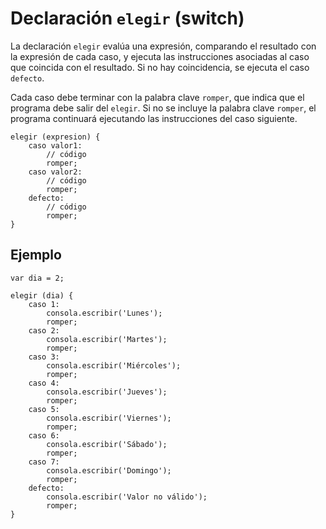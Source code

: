 # Declaración `elegir` (switch)

La declaración `elegir` evalúa una expresión, comparando el resultado con la expresión de cada caso, y ejecuta las instrucciones asociadas al caso que coincida con el resultado. Si no hay coincidencia, se ejecuta el caso `defecto`.

Cada caso debe terminar con la palabra clave `romper`, que indica que el programa debe salir del `elegir`. Si no se incluye la palabra clave `romper`, el programa continuará ejecutando las instrucciones del caso siguiente.

```esjs
elegir (expresion) {
    caso valor1:
        // código
        romper;
    caso valor2:
        // código
        romper;
    defecto:
        // código
        romper;
}
```

## Ejemplo

<InlinePlayground>

```esjs
var dia = 2;

elegir (dia) {
    caso 1:
        consola.escribir('Lunes');
        romper;
    caso 2:
        consola.escribir('Martes');
        romper;
    caso 3:
        consola.escribir('Miércoles');
        romper;
    caso 4:
        consola.escribir('Jueves');
        romper;
    caso 5:
        consola.escribir('Viernes');
        romper;
    caso 6:
        consola.escribir('Sábado');
        romper;
    caso 7:
        consola.escribir('Domingo');
        romper;
    defecto:
        consola.escribir('Valor no válido');
        romper;
}

```

</InlinePlayground>
